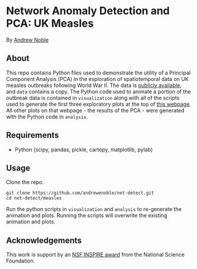 # Network Anomaly Detection and PCA:  UK Measles

By [Andrew Noble](http://two.ucdavis.edu/~andrewnoble)

## About

This repo contains Python files used to demonstrate the utility of a Principal Component Analysis (PCA) in the exploration of spatiotemporal data on UK measles outbreaks following World War II.  The data is [publicly available](http://ento.psu.edu/research/labs/ottar-bjornstad/ottar-lab-abstracts/tsir-analysis-of-measles-in-england-and-wales), and ```data``` contains a copy.  The Python code used to animate a portion of the outbreak data is contained in ```visualization``` along with all of the scripts used to generate the first three exploratory plots at the top of [this webpage](http://two.ucdavis.edu/~andrewnoble/measles.html).  All other plots on that webpage - the results of the PCA - were generated with the Python code in ```analysis```.

## Requirements

* Python (scipy, pandas, pickle, cartopy, matplotlib, pylab)

## Usage

Clone the repo.
```
git clone https://github.com/andrewenoble/net-detect.git
cd net-detect/measles
```
Run the python scripts in ```visualization``` and ```analysis``` to re-generate the animation and plots.  Running the scripts will overwrite the existing animation and plots.

## Acknowledgements

This work is support by an [NSF
INSPIRE award](http://www.nsf.gov/awardsearch/showAward?AWD_ID=1344187&amp;HistoricalAwards=false) from the National Science Foundation.  
